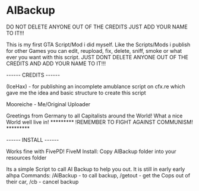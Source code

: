 # AIBackup
DO NOT DELETE ANYONE OUT OF THE CREDITS JUST ADD YOUR NAME TO IT!!!

This is my first GTA Script/Mod i did myself. Like the Scripts/Mods i publish for other Games you can edit, reupload, fix, delete, sniff, smoke or what ever you want with this script. JUST DONT DELETE ANYONE OUT OF THE CREDITS AND ADD YOUR NAME TO IT!!!

------ CREDITS ------

(IceHax) - for publishing an incomplete amublance script on cfx.re which gave me the idea and basic structure to create this script

Mooreiche - Me/Original Uploader

Greetings from Germany to all Capitalists around the World! What a nice World well live in! ********* !REMEMBER TO FIGHT AGAINST COMMUNISM! *********

------ INSTALL ------

Works fine with FivePD! FiveM Install: Copy AIBackup folder into your resources folder

Its a simple Script to call AI Backup to help you out. It is still in early early alhpa Commands: /AIBackup - to call backup, /getout - get the Cops out of their car, /cb - cancel backup
